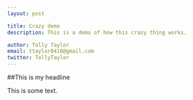 ```yaml
---
layout: post

title: Crazy demo
description: This is a demo of how this crazy thing works.

author: Tolly Taylor
email: ttaylor0416@gmail.com 
twitter: TollyTaylor
---
```


##This is my headline

This is some text. 
